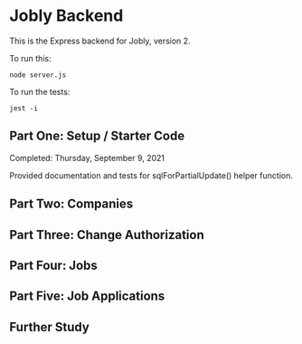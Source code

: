 # Jobly Backend

This is the Express backend for Jobly, version 2.

To run this:

    node server.js
    
To run the tests:

    jest -i

## Part One: Setup / Starter Code
Completed: Thursday, September 9, 2021

Provided documentation and tests for sqlForPartialUpdate() helper function. 

## Part Two: Companies

## Part Three: Change Authorization

## Part Four: Jobs

## Part Five: Job Applications

## Further Study